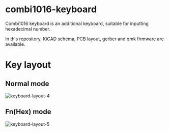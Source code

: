 # combi1016-keyboard
Combi1016 keyboard is an additional keyboard, suitable for inputting hexadecimal number. 

In this repository, KiCAD schema, PCB layout, gerber and qmk firmware are available.

# Key layout

## Normal mode
![keyboard-layout-4](https://user-images.githubusercontent.com/1388676/162418674-326d7f42-a204-490f-82e9-1a864c4b42e0.png)

## Fn(Hex) mode
![keyboard-layout-5](https://user-images.githubusercontent.com/1388676/162419305-89f1ed7b-e5cd-44af-8535-e80f8c136c8c.png)
